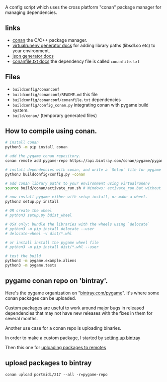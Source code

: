 A config script which uses the cross platform "conan" package manager for managing dependencies.

## links

- [conan](https://conan.io/) the C/C++ package manager.
- [virtualrunenv generator docs](https://docs.conan.io/en/latest/mastering/virtualenv.html#virtualrunenv-generator) for adding library paths (libsdl.so etc) to your environment.
- [json generator docs](https://docs.conan.io/en/latest/reference/generators/json.html)
- [conanfile.txt docs](https://docs.conan.io/en/latest/reference/conanfile_txt.html) the dependency file is called `conanfile.txt`
## Files

- `buildconfig/conanconf`
- `buildconfig/conanconf/README.md` this file
- `buildconfig/conanconf/conanfile.txt` dependencies
- `buildconfig/config_conan.py` integrating conan with pygame build system.
- `build/conan/` (temporary generated files)


## How to compile using conan.

```bash
# install conan
python3 -m pip install conan

# add the pygame conan repository.
conan remote add pygame-repo https://api.bintray.com/conan/pygame/pygame

# install dependencies with conan, and write a `Setup` file for pygame to build with.
python3 buildconfig/config.py -conan

# add conan library paths to your environment using virtualrunenv
source build/conan/activate_run.sh # Windows: activate_run.bat without the source

# now install pygame either with setup install, or make a wheel.
python3 setup.py install

# OR create the wheel
# python3 setup.py bdist_wheel

# OSX only: bundle the libraries with the wheels using `delocate`
# python3 -m pip install delocate --user
# delocate-wheel -v dist/*.whl

# or install install the pygame wheel file
# python3 -m pip install dist/*.whl --user

# test the build
python3 -m pygame.example.aliens
python3 -m pygame.tests
```


## pygame conan repo on 'bintray'.

Here's the pygame organization on "[bintray.com/pygame](https://bintray.com/pygame)". It's where some conan packages can be uploaded.

Custom packages are useful to work around major bugs in released dependencies that may not have new releases with the fixes in them for several months.

Another use case for a conan repo is uploading binaries.

In order to make a custom package, I started by [setting up bintray](https://docs.conan.io/en/latest/uploading_packages/using_bintray.html)

Then this one for [uploading packages to remotes](https://docs.conan.io/en/latest/uploading_packages/uploading_to_remotes.html)



## upload packages to bintray

```
conan upload portmidi/217 --all -r=pygame-repo
```

